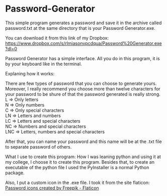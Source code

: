 # Password-Generator

This simple program generates a password and save it in the archive called password.txt at the same directory that is your Password Generator.exe.

You can download it from this link of my Dropbox: https://www.dropbox.com/s/rlmiasonvpcdqua/Password%20Generator.exe?dl=0

Password Generator has a simple interface. All you do in this program, it is by your keyboard like in the terminal.

Explaning how it works:

There are few types of password that you can choose to generate yours. Moreover, I really recommend you choose more than twelve characters for your password to be shure of that the password generated is really strong.<br/>
L   => Only letters<br/>
N   => Only numbers<br/>
C   => Only special characters<br/>
LN  => Letters and numbers<br/>
LC  => Letters and special characters<br/>
NC  => Numbers and special characters<br/>
LNC => Letters, numbers and special characters<br/>

After that, you can name your password and this name will be at the .txt file to separate password of others.

What I use to create this program:
How I was leaning python and using it at my college, I choose it to create this program. Besides that, to create an executable of the python file I used the PyInstaller is a normal Python package.

Also, I put a custom icon in the .exe file. I took it from the site flaticon: <a href="https://www.flaticon.com/free-icons/password" title="password icons">Password icons created by Freepik - Flaticon</a>
